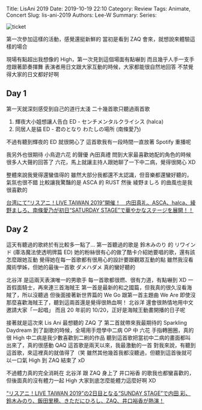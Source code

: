 Title: LisAni 2019
Date: 2019-10-19 22:10
Category: Review
Tags: Animate, Concert
Slug: lis-ani-2019
Authors: Lee-W
Summary:
Series:

![ticket]({static}/images/post-images/2019-10-20-Lis-Ani-2019/15714987442683.jpg)

<!--more-->

第一次參加這樣的活動，感覺還挺新鮮的
當初是看到 ZAQ 會來，就想說來體驗這樣的場合

現場有點超出我想像的 High，第一次見到這個場面有點嚇到
而且幾乎人手一支手燈跟著節奏揮舞
表演者用日文跟大家互動的時候，大家都能很自然地回答
不禁覺得大家的日文都好好啊

## Day 1
第一天就深刻感受到自己的道行太淺
二十幾首歌只聽過兩首歌
1. 輝夜大小姐想讓人告白 ED - センチメンタルクライシス (halca)
2. 同居人是貓 ED - 君のとなり わたしの場所 (南條愛乃)

不過有聽到輝夜的 ED 就很開心了
這首歌我有一段時間一直放著 Spotify 重播呢

我另外也很期待 小鳥遊六花 的聲優 內田真禮
問到大家最喜歡她配的角色的時候
很多人大聲的回答了 六花，馬上就讓主持人跟她聊了一下中二病，覺得很開心 XD

整體來說我覺得還蠻值得的
雖然大部分我都還不太認識，但音樂都還蠻好聽的，氣氛也很不錯
比較讓我驚豔的是 ASCA 的 RUST
然後 綾野ましろ 的曲風也是我很喜歡的

[台湾にて“リスアニ！LIVE TAIWAN 2019”開催！　内田真礼、ASCA、halca、綾野ましろ、南條愛乃が初日“SATURDAY STAGE”で華やかなステージを展開！！](https://www.lisani.jp/0000137616/)

## Day 2
這天有聽過的歌終於有比較多一點了...
第一首聽過的歌是 鈴木みのり 的 リワインド (庫洛魔法使透明牌篇 ED)
她的粉絲很有心的做了酷卡介紹她要唱的歌，還有該怎麼跟她互動
覺得她在每一首歌都有很用心的設計要跟觀眾互動的點
雖然我沒看魔術學姊，但她的最後一首歌 ダメハダメ 真的蠻好聽的

北谷洋 是這兩天表演唯一的男歌手
每一首歌都很燃、很有力道，有點嚇到 XD
一首假面騎士，再來連三首海賊王
第一首是最新的和之國篇，但我真的很久沒看海賊了，所以沒聽過
但後面接著新世界篇的 We Go 跟第一首主題曲 We Are
即使沒那麼喜歡海賊王了，聽到這兩首還是覺得很熱血啊！
北谷洋 還會很熱情地用中文邀請大家「一起唱」
而且 20 年前的 10/20，正好是海賊王動畫開播的日子呢

接著就是這次來 Lis Ani 最想聽的 ZAQ 了
第二首就帶來我最期待的 Sparkling Daydream
到了副歌的時候，全場用手燈學中二病 OP 中 六花 手指轉圈圈，真的很 High
中二病是我少數喜歡到二刷的作品
聽到這首歌把當初中二病的畫面都叫出來了，真的很感動 QAQ
這首歌是兩天以來，我最激動的一首
對我來說，有聽到這首歌，來這裡真的就值得了（笑
雖然其他幾首我都沒聽過，但聽到這首後就可以一口氣 High 到 ZAQ 結束了 xD

不過體力真的完全消耗在 北谷洋 跟 ZAQ 身上了
井口裕香 的歌我也都蠻喜歡的，但後面真的沒有體力一起 High
大家到底怎麼能體力這麼好啊 XD

[“リスアニ！LIVE TAIWAN 2019”の2日目となる“SUNDAY STAGE”で内田 彩、鈴木みのり、飯田里穂、きただにひろし、ZAQ、井口裕香が熱演！](https://www.lisani.jp/0000137668/)

